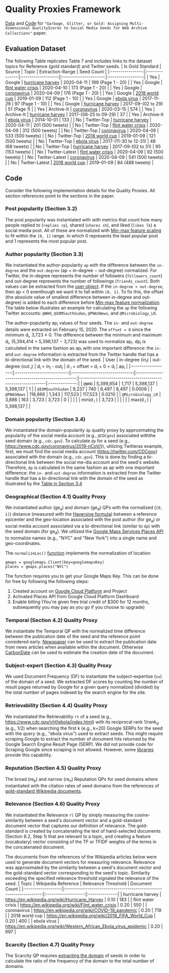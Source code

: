 # Quality Proxies Framework
[Data](/Data) and [Code](/Code) for `"Garbage, Glitter, or Gold: Assigning Multi-dimensional QualityScores to Social Media Seeds for Web Archive Collections"` paper.
## Evaluation Dataset
The following Table replicates Table 7 and includes links to the dataset topics for Reference (gold standard) and Twitter seeds.
| Is Gold Standard |     Source     |        Topic       |    Extraction-Range   |     Seed Count    |
|:----------------:|:--------------:|:------------------:|:---------------------:|:-----------------:|
|        Yes       |     Google     |  [hurricane harvey](/Dataset/google/all/20200412025044_hurricane_harvey/hurricane_harvey_qp_mc.json.ss)  |       2020-04-11      | 199 (Page 1 - 20) |
|        Yes       |     Google     | [flint water crisis](/Dataset/google/all/20200410034257_flint_water_crisis/flint_water_crisis_qp_mc.json.ss) |       2020-04-10      | 173 (Page 1 - 20) |
|        Yes       |     Google     |     [coronavirus](/Dataset/google/all/20200410154858_coronavirus/coronavirus_qp_mc.json.ss)    |       2020-04-09      | 176 (Page 1 - 20) |
|        Yes       |     Google     |   [2018 world cup](/Dataset/google/all/20190109000000_2018_world_cup/2018_world_cup_qp_mc.json.ss)   |       2019-01-09      | 112 (Page 1 - 10) |
|        Yes       |     Google     |     [ebola virus](/Dataset/google/all/20171231000000_ebola_virus/ebola_virus_qp_mc.json.ss)    |       2017-11-29      |  97 (Page 1 - 10) |
|        Yes       |     Google     |  [hurricane harvey](/Dataset/google/all/20170901000000_hurricane_harvey/hurricane_harvey_qp_mc.json.ss)  |   2017-09-(02 to 29)  |    51 (Page 1)    |
|        Yes       |   Archive-It   |     [coronavirus](/Dataset/human/archiveit/20200410154858_coronavirus/coronavirus_qp_mc.json.ss)    |       2020-03-15      |        574        |
|        Yes       |   Archive-It   |  [hurricane harvey](/Dataset/human/archiveit/20170901000000_hurricane_harvey/hurricane_harvey_qp_mc.json.ss)  | 2017-(08-25 to 09-29) |         37        |
|        Yes       |   Archive-It   |     [ebola virus](/Dataset/human/archiveit/20171231000000_ebola_virus/ebola_virus_qp_mc.json.ss)    |       2014-10-01      |        133        |
|        No        |   Twitter-Top  |  [hurricane harvey](/Dataset/twitter_top/20200412025044_hurricane_harvey/hurricane_harvey_qp_mc.json.mc)  |       2020-04-11      |  201 (500 tweets) |
|        No        |   Twitter-Top  | [flint water crisis](/Dataset/twitter_top/20200410034257_flint_water_crisis/flint_water_crisis_qp_mc.json.mc) |       2020-04-09      |  312 (500 tweets) |
|        No        |   Twitter-Top  |     [coronavirus](/Dataset/twitter_top/20200410154858_coronavirus/coronavirus_qp_mc.json.mc)    |       2020-04-09      |  533 (500 tweets) |
|        No        |   Twitter-Top  |   [2018 world cup](/Dataset/twitter_top/20190109000000_2018_world_cup/2018_world_cup_qp_mc.json.mc)   |       2019-01-09      |  121 (500 tweets) |
|        No        |   Twitter-Top  |     [ebola virus](/Dataset/twitter_top/20171231000000_ebola_virus/ebola_virus_qp_mc.json.mc)    | 2017-(11-30 to 12-31) |   48 (68 tweets)  |
|        No        |   Twitter-Top  |  [hurricane harvey](/Dataset/twitter_top/20170901000000_hurricane_harvey/hurricane_harvey_qp_mc.json.mc)  |   2017-09-(02 to 31)  |  95 (153 tweets)  |
|        No        | Twitter-Latest | [flint water crisis](/Dataset/twitter_latest/20200410034257_flint_water_crisis/flint_water_crisis_qp_mc.json.mc) |       2020-04-09      |  92 (500 tweets)  |
|        No        | Twitter-Latest |     [coronavirus](/Dataset/twitter_latest/20200410154858_coronavirus/coronavirus_qp_mc.json.mc)    |       2020-04-09      |  541 (500 tweets) |
|        No        | Twitter-Latest |   [2018 world cup](/Dataset/twitter_latest/20190109000000_2018_world_cup/2018_world_cup_qp_mc.json.mc)   |       2019-01-09      |  84 (488 tweets)  |
## Code 
Consider the following implementation details for the Quality Proxies. All section references point to the sections in the paper.

### Post popularity (Section 3.2)
The post popularity was instantiated with with metrics that count how many people replied to (`replies rp`), shared (`shares sh`), and liked (`likes lk`) a social media post. All of these are normalized with [Min-max feature scaling](https://en.wikipedia.org/wiki/Feature_scaling) to fit within the `[0, 1]` range. In which 0 represents the least popular post and 1 represents the most popular post.

### Author popularity (Section 3.3)
We instantiated the author-popularity `ap` with the difference between the `in-degree` and the `out-degree` (ap = in-degree − out-degree) normalized. For Twitter, the in-degree represents the number of followers (`followers_count`) and out-degree represents the number of followings (`friends_count`). Both values can be extracted from the [user object](https://developer.twitter.com/en/docs/twitter-api/v1/data-dictionary/overview/user-object). If the `in-degree < out-degree`, then ap < 0 eventhough we want it to fall within `[0, 1]`. To fix this, the offset (the absolute value of smallest difference between in-degree and out-degree) is added to each difference before [Min-max feature normalization](https://en.wikipedia.org/wiki/Feature_scaling). The table below illustrates an example for calculating the `ap` the following Twitter accounts: `@WHO`, `@IOMSouthSudan`, `@PNASNews`, and `@Microbiology_LR`.

The author-popularity ap<sub>i</sub> values  of  four  seeds.   The `in-` and `out-degree` details were extracted on February 15, 2020.  The `offset = 0` since the minimum d<sub>i</sub>, 3,723 ≥ 0. The difference between the minimum and maximum d<sub>i</sub>, (5,394,414 = 5,398,137 − 3,723) was used to normalize ap<sub>i</sub>. dp<sub>i</sub> is calculated in the same fashion as ap<sub>i</sub> with one important difference: the `in-` and `out-degree` information is extracted from the Twitter handle that has a bi-directional link with the domain of the seed.
|        User        | in-degree (in<sub>i</sub>) | out-degree (out <sub> i</sub>) | d<sub>i</sub> = in<sub>i</sub> - out<sub>i</sub> | d <sub>i</sub> + offset = d<sub>i</sub> + 0 = d<sub>i</sub> | ap<sub>i</sub> |
|:------------------:|:--------------------------:|:------------------------------:|:------------------------------------------------:|-------------------------------------------------------------|:--------------:|
|       `@WHO`       |          5,399,854         |              1,717             |                     5,398,137                    |                          5,398,137                          |        1       |
|  `@IOMSouthSudan`  |            9,237           |               740              |                       8,497                      |                            8,497                            |     0.0008     |
|     `@PNASNews`    |           118,866          |              1,343             |                      117,523                     |                           117,523                           |     0.0210     |
| `@Microbiology_LR` |            3,886           |               163              |                       3,723                      |                            3,723                            |        0       |
|                    |                            |                                |              min(d<sub> i</sub> )              | 3,723                                                       |                |
|                    |                            |                                |              max(d<sub> i</sub> )              | 5,398,137                                                   |                |

### Domain popularity (Section 3.4)
We instantiated the domain-popularity `dp` quality proxy by approximating the popularity of the social media account (e.g., `@CDCgov`) associated withthe seed domain (e.g., `cdc.gov`). To calculate `dp` for a seed (e.g., https://www.cdc.gov/coronavirus/2019-nCoV/)), utilizing Twitteras example, first, we must find the social media account (https://twitter.com/CDCgov) associated with the domain (e.g., `cdc.gov`). This is done by finding a bi-directional link between the social me-dia account and the seed's website. Therefore, 
`dp` is calculated in the same fashion as ap with one important difference: the `in-` and `out-degree` information is extracted from the Twitter handle that has a bi-directional link with the domain of the seed as illustrated by the [Table in Section 3.4](#author-popularity-section-33)

### Geographical (Section 4.1) Quality Proxy
We instantiated author (ge<sub>a</sub>) and domain (ge<sub>d</sub>) QPs with the normalized (`[0, 1]`) distance (measured with the [Haversine formula](/Code/haversine.py)) between a reference epicenter and the geo-location associated with the post author (for ge<sub>a</sub>) or social media account associated via a bi-directional link (similar to `dp`) with the seed domain (for ge<sub>d</sub>). We utilized the [Google Maps Services Places API](https://developers.google.com/places/web-service/search) to normalize names (e.g., "NYC" and "New York") into a single name and geo-coordinates.

The `normalizeLoc()` [function](/Code/normalizeLocation.py) implements the normalization of location:
```
gmaps = googlemaps.Client(key=googlemapsKey)
places = gmaps.places("NYC")
```
The function requires you to get your Google Maps Key. This can be done for free by following the following steps:
1. Created account on [Google Cloud Platform](https://console.cloud.google.com/) and Project
2. Activated Places API from Google Cloud Platform Dashboard
3. Enable billing (You're given free trial credit of $300 for 12 months, subsequently you may pay as you go if you choose to upgrade)

### Temporal (Section 4.2) Quality Proxy
We instantiate the Temporal QP with the normalized time difference between the publication date of the seed and the reference point considered early. [Newspaper](https://github.com/codelucas/newspaper) can be used to extract the publication date from news articles when available within the document. Otherwise [CarbonDate](https://github.com/oduwsdl/CarbonDate) can be used to estimate the creation date of the document.

### Subject-expert (Section 4.3) Quality Proxy
We used Document Frequency (DF) to instantiate the subject-expertise (`su`) of the domain of a seed. We extracted DF scores by counting the number of result pages returned by Google for a given query normalized (divided) by the total number of pages indexed by the search engine for the site.

### Retrievability (Section 4.4) Quality Proxy
We instantiated the Retrievability `rt` of a seed (e.g., https://www.cdc.gov/vhf/ebola/index.html) with its reciprocal rank 1/rank<sub>d</sub> (e.g., 1/2) when searching the first k (e.g., k=20) Google SERPs for the seed with the query (e.g., "ebola virus") used to extract seeds. This might require scraping Google to extract the number of document hits returned by the Google Search Engine Result Page (SERP). We did not provide code for Scraping Google since scraping is not allowed. However, some [libraries](https://github.com/NikolaiT/GoogleScraper) provide this capability.

### Reputation (Section 4.5) Quality Proxy
The broad (re<sub>b</sub>) and narrow (re<sub>n</sub>) Reputation QPs for seed domains where instantiated with the citation rates of seed domains from the references of [gold-standard Wikipedia documents](/Dataset/reputation_gold_standard).

### Relevance (Section 4.6) Quality Proxy
We instantiated the Relevance `rl` QP by simply measuring the cosine-similarity between a seed's document vector and a gold-standard document vector that captures our definition of relevance. The gold-standard is created by concatenating the text of hand-selected documents (Section 8.2, Step 1) that are relevant to a topic, and creating a feature (vocabulary) vector consisting of the TF or TFIDF weights of the terms in the concatenated document.

The documents from the references of the Wikipedia articles below were used to generate document vectors for measuring relevance.  Relevance was approximated by the similarity between a seed's document vector and the gold-standard vector corresponding to the seed's topic.  Similarity exceeding the specified relevance threshold signaled the relevance of the seed.
|        Topic       |                         Wikipedia Reference                        | Relevance Threshold | Document Count |
|:------------------:|:------------------------------------------------------------------:|:-------------------:|:--------------:|
|  hurricane harvey  |           https://en.wikipedia.org/wiki/Hurricane_Harvey           |         0.10        |       183      |
| flint water crisis |          https://en.wikipedia.org/wiki/Flint_water_crisis          |         0.20        |       550      |
|     coronavirus    |           https://en.wikipedia.org/wiki/COVID-19_pandemic          |         0.20        |       719      |
|   2018 world cup   |          https://en.wikipedia.org/wiki/2018_FIFA_World_Cup         |         0.20        |       400      |
|     ebola virus    | https://en.wikipedia.org/wiki/Western_African_Ebola_virus_epidemic |         0.20        |       697      |

### Scarcity (Section 4.7) Quality Proxy
The Scarcity QP requires [extracting the domain](/Code/getDomain.py) of seeds in order to calculate the ratio of the frequency of the domain to the total number of domains.
